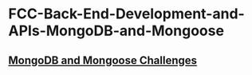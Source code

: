 # FCC-Back-End-Development-and-APIs-MongoDB-and-Mongoose
## [MongoDB and Mongoose Challenges](https://www.freecodecamp.org/learn/apis-and-microservices/mongodb-and-mongoose/)
